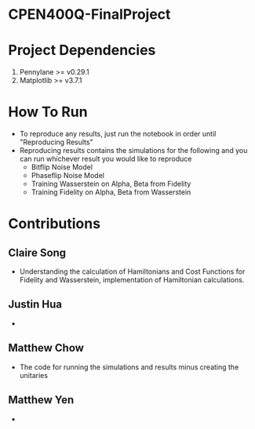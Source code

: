 # CPEN400Q-FinalProject

# Project Dependencies
1. Pennylane >= v0.29.1
2. Matplotlib >= v3.7.1

# How To Run
- To reproduce any results, just run the notebook in order until "Reproducing Results"
- Reproducing results contains the simulations for the following and you can run whichever result you would like to reproduce
    - Bitflip Noise Model
    - Phaseflip Noise Model
    - Training Wasserstein on Alpha, Beta from Fidelity
    - Training Fidelity on Alpha, Beta from Wasserstein

# Contributions
## Claire Song
- Understanding the calculation of Hamiltonians and Cost Functions for Fidelity and Wasserstein, implementation of Hamiltonian calculations.
## Justin Hua
- 
## Matthew Chow
- The code for running the simulations and results minus creating the unitaries
## Matthew Yen
- 